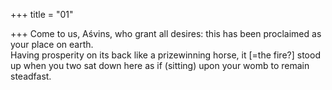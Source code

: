 +++
title = "01"

+++
Come to us, Aśvins, who grant all desires: this has been proclaimed as  your place on earth.  
Having prosperity on its back like a prizewinning horse, it [=the fire?]  stood up when you two sat down here as if (sitting) upon your womb  to remain steadfast.  